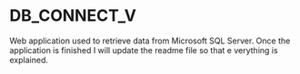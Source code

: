 # DB_CONNECT_V
 Web application used to retrieve data from Microsoft SQL Server. Once the application is finished I will update the readme file so that e verything is explained.
